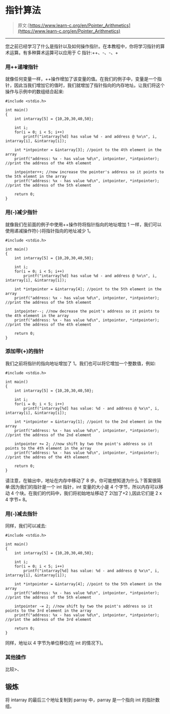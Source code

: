 # 指针算法

> 原文:[https://www.learn-c.org/en/Pointer_Arithmetics](https://www.learn-c.org/en/Pointer_Arithmetics)

* * *

您之前已经学习了什么是指针以及如何操作指针。在本教程中，你将学习指针的算术运算。有多种算术运算可以应用于 C 指针:++、-、-、+

### 用++递增指针

就像任何变量一样，++操作增加了该变量的值。在我们的例子中，变量是一个指针，因此当我们增加它的值时，我们就增加了指针指向的内存地址。让我们将这个操作与示例中的数组结合起来:

```
#include <stdio.h>

int main()
{
    int intarray[5] = {10,20,30,40,50};

    int i;
    for(i = 0; i < 5; i++)
        printf("intarray[%d] has value %d - and address @ %x\n", i, intarray[i], &intarray[i]);

    int *intpointer = &intarray[3]; //point to the 4th element in the array
    printf("address: %x - has value %d\n", intpointer, *intpointer); //print the address of the 4th element

    intpointer++; //now increase the pointer's address so it points to the 5th elemnt in the array
    printf("address: %x - has value %d\n", intpointer, *intpointer); //print the address of the 5th element

    return 0;
} 
```

### 用(-)减少指针

就像我们在前面的例子中使用++操作符将指针指向的地址增加 1 一样，我们可以使用递减操作符(-)将指针指向的地址减少 1。

```
#include <stdio.h>

int main()
{
    int intarray[5] = {10,20,30,40,50};

    int i;
    for(i = 0; i < 5; i++)
        printf("intarray[%d] has value %d - and address @ %x\n", i, intarray[i], &intarray[i]);

    int *intpointer = &intarray[4]; //point to the 5th element in the array
    printf("address: %x - has value %d\n", intpointer, *intpointer); //print the address of the 5th element

    intpointer--; //now decrease the point's address so it points to the 4th element in the array
    printf("address: %x - has value %d\n", intpointer, *intpointer); //print the address of the 4th element

    return 0;
} 
```

### 添加带(+)的指针

我们之前将指针的指向地址增加了 1。我们也可以将它增加一个整数值，例如:

```
#include <stdio.h>

int main()
{
    int intarray[5] = {10,20,30,40,50};

    int i;
    for(i = 0; i < 5; i++)
        printf("intarray[%d] has value: %d - and address @ %x\n", i, intarray[i], &intarray[i]);

    int *intpointer = &intarray[1]; //point to the 2nd element in the array
    printf("address: %x - has value %d\n", intpointer, *intpointer); //print the address of the 2nd element

    intpointer += 2; //now shift by two the point's address so it points to the 4th element in the array
    printf("address: %x - has value %d\n", intpointer, *intpointer); //print the addres of the 4th element

    return 0;
} 
```

请注意，在输出中，地址在内存中移动了 8 步。你可能想知道为什么？答案很简单:因为我们的指针是一个 int 指针，int 变量的大小是 4 个字节，所以内存可以移动 4 个块。在我们的代码中，我们将初始地址移动了 2(加了+2 ),因此它们是 2 x 4 字节= 8。

### 用(-)减去指针

同样，我们可以减去:

```
#include <stdio.h>

int main()
{
    int intarray[5] = {10,20,30,40,50};

    int i;
    for(i = 0; i < 5; i++)
        printf("intarray[%d] has value: %d - and address @ %x\n", i, intarray[i], &intarray[i]);

    int *intpointer = &intarray[4]; //point to the 5th element in the array
    printf("address: %x - has value %d\n", intpointer, *intpointer); //print the address of the 5th element

    intpointer -= 2; //now shift by two the point's address so it points to the 3rd element in the array
    printf("address: %x - has value %d\n", intpointer, *intpointer); //print the address of the 3rd element

    return 0;
} 
```

同样，地址以 4 字节为单位移位(在 int 的情况下)。

### 其他操作

比较>、

## 锻炼

将 intarray 的最后三个地址复制到 parray 中，parray 是一个指向 int 的指针数组。